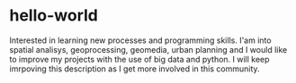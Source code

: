 # hello-world
Interested in learning new processes and programming skills. I'am into spatial analisys, geoprocessing, geomedia, urban planning and I would like to improve my projects with the use of big data and python. I will keep imrpoving this description as I get more involved in this community. 
